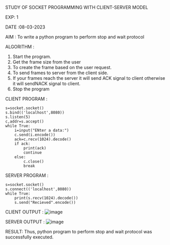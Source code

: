 STUDY OF SOCKET PROGRAMMING WITH CLIENT-SERVER MODEL

EXP: 1

DATE :08-03-2023

AIM :
To write a python program to perform stop and wait protocol

ALGORITHM :
1. Start the program.
2. Get the frame size from the user
3. To create the frame based on the user request.
4. To send frames to server from the client side.
5. If your frames reach the server it will send ACK signal to client otherwise it will sendNACK signal to client.
6. Stop the program

CLIENT PROGRAM :
```import socket
s=socket.socket()
s.bind(('localhost',8080))
s.listen(5)
c,addr=s.accept()
while True:
	i=input("ENter a data:")
	c.send(i.encode())
	ack=c.recv(1024).decode()
	if ack:
		print(ack)
		continue
	else:
		c.close()
		break
```
SERVER PROGRAM :
```import socket
s=socket.socket()
s.connect(('localhost',8080))
while True:
	print(s.recv(1024).decode())
	s.send("Recieved".encode())
```
CLIENT OUTPUT :
![image](https://github.com/SanjithaBolisetti/19CS406-EX-1/assets/119393633/f4814005-f021-448f-9daa-889225cae8f5)


SERVER OUTPUT :
![image](https://github.com/SanjithaBolisetti/19CS406-EX-1/assets/119393633/ae4fbd4c-812e-49cb-bd0c-b87d6a096fd9)

RESULT:
Thus, python program to perform stop and wait protocol was successfully executed.
